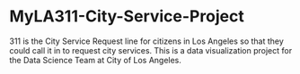 # MyLA311-City-Service-Project
311 is the City Service Request line for citizens in Los Angeles so that they could call it in to request city services. This is a data visualization project for the Data Science Team at City of Los Angeles.
